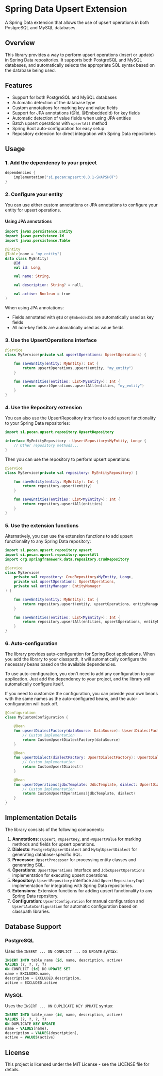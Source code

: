 # Spring Data Upsert Extension

A Spring Data extension that allows the use of upsert operations in both PostgreSQL and MySQL databases.

## Overview

This library provides a way to perform upsert operations (insert or update) in Spring Data repositories. It supports both PostgreSQL and MySQL databases, and automatically selects the appropriate SQL syntax based on the database being used.

## Features

- Support for both PostgreSQL and MySQL databases
- Automatic detection of the database type
- Custom annotations for marking key and value fields
- Support for JPA annotations (@Id, @EmbeddedId) for key fields
- Automatic detection of value fields when using JPA entities
- Batch upsert operations with `upsertAll` method
- Spring Boot auto-configuration for easy setup
- Repository extension for direct integration with Spring Data repositories

## Usage

### 1. Add the dependency to your project

```kotlin
dependencies {
    implementation("si.pecan:upsert:0.0.1-SNAPSHOT")
}
```

### 2. Configure your entity

You can use either custom annotations or JPA annotations to configure your entity for upsert operations.

#### Using JPA annotations

```kotlin
import javax.persistence.Entity
import javax.persistence.Id
import javax.persistence.Table

@Entity
@Table(name = "my_entity")
data class MyEntity(
    @Id
    val id: Long,

    val name: String,

    val description: String? = null,

    val active: Boolean = true
)
```

When using JPA annotations:
- Fields annotated with `@Id` or `@EmbeddedId` are automatically used as key fields
- All non-key fields are automatically used as value fields

### 3. Use the UpsertOperations interface

```kotlin
@Service
class MyService(private val upsertOperations: UpsertOperations) {

    fun saveEntity(entity: MyEntity): Int {
        return upsertOperations.upsert(entity, "my_entity")
    }

    fun saveEntities(entities: List<MyEntity>): Int {
        return upsertOperations.upsertAll(entities, "my_entity")
    }
}
```

### 4. Use the Repository extension

You can also use the UpsertRepository interface to add upsert functionality to your Spring Data repositories:

```kotlin
import si.pecan.upsert.repository.UpsertRepository

interface MyEntityRepository : UpsertRepository<MyEntity, Long> {
    // Other repository methods...
}
```

Then you can use the repository to perform upsert operations:

```kotlin
@Service
class MyService(private val repository: MyEntityRepository) {

    fun saveEntity(entity: MyEntity): Int {
        return repository.upsert(entity)
    }

    fun saveEntities(entities: List<MyEntity>): Int {
        return repository.upsertAll(entities)
    }
}
```

### 5. Use the extension functions

Alternatively, you can use the extension functions to add upsert functionality to any Spring Data repository:

```kotlin
import si.pecan.upsert.repository.upsert
import si.pecan.upsert.repository.upsertAll
import org.springframework.data.repository.CrudRepository

@Service
class MyService(
    private val repository: CrudRepository<MyEntity, Long>,
    private val upsertOperations: UpsertOperations,
    private val entityManager: EntityManager
) {

    fun saveEntity(entity: MyEntity): Int {
        return repository.upsert(entity, upsertOperations, entityManager)
    }

    fun saveEntities(entities: List<MyEntity>): Int {
        return repository.upsertAll(entities, upsertOperations, entityManager)
    }
}
```

### 6. Auto-configuration

The library provides auto-configuration for Spring Boot applications. When you add the library to your classpath, it will automatically configure the necessary beans based on the available dependencies.

To use auto-configuration, you don't need to add any configuration to your application. Just add the dependency to your project, and the library will automatically configure itself.

If you need to customize the configuration, you can provide your own beans with the same names as the auto-configured beans, and the auto-configuration will back off.

```kotlin
@Configuration
class MyCustomConfiguration {

    @Bean
    fun upsertDialectFactory(dataSource: DataSource): UpsertDialectFactory {
        // Custom implementation
        return CustomUpsertDialectFactory(dataSource)
    }

    @Bean
    fun upsertDialect(dialectFactory: UpsertDialectFactory): UpsertDialect {
        // Custom implementation
        return CustomUpsertDialect()
    }

    @Bean
    fun upsertOperations(jdbcTemplate: JdbcTemplate, dialect: UpsertDialect): UpsertOperations {
        // Custom implementation
        return CustomUpsertOperations(jdbcTemplate, dialect)
    }
}
```

## Implementation Details

The library consists of the following components:

1. **Annotations**: `@Upsert`, `@UpsertKey`, and `@UpsertValue` for marking methods and fields for upsert operations.
2. **Dialects**: `PostgreSqlUpsertDialect` and `MySqlUpsertDialect` for generating database-specific SQL.
3. **Processor**: `UpsertProcessor` for processing entity classes and generating SQL.
4. **Operations**: `UpsertOperations` interface and `JdbcUpsertOperations` implementation for executing upsert operations.
5. **Repository**: `UpsertRepository` interface and `UpsertRepositoryImpl` implementation for integrating with Spring Data repositories.
6. **Extensions**: Extension functions for adding upsert functionality to any Spring Data repository.
7. **Configuration**: `UpsertConfiguration` for manual configuration and `UpsertAutoConfiguration` for automatic configuration based on classpath libraries.

## Database Support

### PostgreSQL

Uses the `INSERT ... ON CONFLICT ... DO UPDATE` syntax:

```sql
INSERT INTO table_name (id, name, description, active) 
VALUES (?, ?, ?, ?) 
ON CONFLICT (id) DO UPDATE SET 
name = EXCLUDED.name, 
description = EXCLUDED.description, 
active = EXCLUDED.active
```

### MySQL

Uses the `INSERT ... ON DUPLICATE KEY UPDATE` syntax:

```sql
INSERT INTO table_name (id, name, description, active) 
VALUES (?, ?, ?, ?) 
ON DUPLICATE KEY UPDATE 
name = VALUES(name), 
description = VALUES(description), 
active = VALUES(active)
```

## License

This project is licensed under the MIT License - see the LICENSE file for details.
